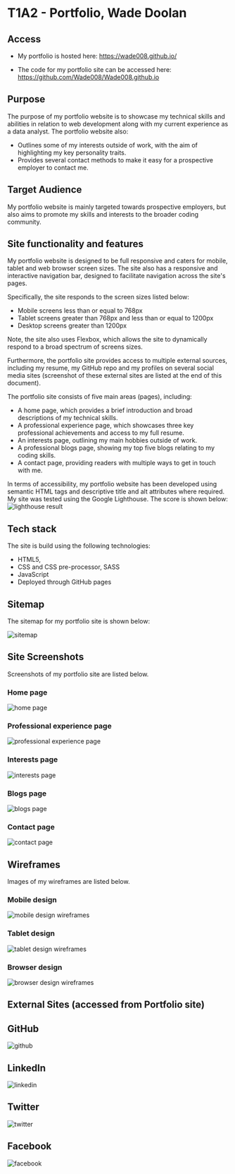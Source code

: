 # T1A2 - Portfolio, Wade Doolan

## Access

-  My portfolio is hosted here: https://wade008.github.io/

- The code for my portfolio site can be accessed here: https://github.com/Wade008/Wade008.github.io

## Purpose  
The purpose of my portfolio website is to showcase my technical skills and abilities in relation to web development along with my current experience as a data analyst. The portfolio website also:
-  Outlines some of my interests outside of work, with the aim of highlighting my key personality traits.  
- Provides several contact methods to make it easy for a prospective employer to contact me.

## Target Audience
My portfolio website is mainly targeted towards prospective employers, but also aims to promote my skills and interests to the broader coding community. 

## Site functionality and features  
My portfolio website is designed to be full responsive and caters for mobile, tablet and web browser screen sizes. The site also has a responsive and interactive navigation bar, designed to facilitate navigation across the site's pages.

Specifically, the site responds to the screen sizes listed below:
- Mobile screens less than or equal to 768px
- Tablet screens greater than 768px and less than or equal to 1200px
- Desktop screens greater than 1200px  

Note, the site also uses Flexbox, which allows the site to dynamically respond to a broad spectrum of screens sizes.

Furthermore, the portfolio site provides access to multiple external sources, including my resume, my GitHub repo and my profiles on several social media sites (screenshot of these external sites are listed at the end of this document).

The portfolio site consists of five main areas (pages), including:
- A home page, which provides a brief introduction and broad descriptions of my technical skills.
- A professional experience page, which showcases three key professional achievements and access to my full resume.
- An interests page, outlining my main hobbies outside of work.   
- A professional blogs page, showing my top five blogs relating to my coding skills.
- A contact page, providing readers with multiple ways to get in touch with me.

In terms of accessibility, my portfolio website has been developed using semantic HTML tags and descriptive title and alt attributes where required. My site was tested using the Google Lighthouse. The score is shown below:
![lighthouse result](./docs/Google_Lighthouse_report.png)


## Tech stack
The site is build using the following technologies:
- HTML5, 
- CSS and CSS pre-processor, SASS
- JavaScript
- Deployed through GitHub pages

## Sitemap

The sitemap for my portfolio site is shown below:

![sitemap](./docs/SiteMap.png)

## Site Screenshots
Screenshots of my portfolio site are listed below.
### Home page
![home page](./docs/Home_page.png)

### Professional experience page
![professional experience page](./docs/Professional_experience_page.png)

### Interests page
![interests page](./docs/Interests_page.png)

### Blogs page
![blogs page](./docs/Blog_page.png)

### Contact page
![contact page](./docs/Contact_me.png)

## Wireframes  
Images of my wireframes are listed below.

### Mobile design
![mobile design wireframes](./docs/Mobile%20First%20Design.png)

### Tablet design
![tablet design wireframes](./docs/Tablet%20Design.png)

### Browser design
![browser design wireframes](./docs/Browser%20Design.png)

## External Sites (accessed from Portfolio site)  

## GitHub
![github](./docs/GitHub_Screenshot.png)

## LinkedIn
![linkedin](./docs/LinkedIn_Screenshot.png)

## Twitter
![twitter](./docs/Twitter_Screenshot.png)

## Facebook
![facebook](./docs/Facebook_Screenshot.png)








